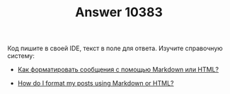 ﻿---
title: "Answer 10383"
se.owner.user_id: 337540
se.owner.display_name: "Victor VosMottor thanks Monica"
se.owner.link: "https://ru.meta.stackoverflow.com/users/337540/victor-vosmottor-thanks-monica"
se.answer_id: 10383
se.question_id: 10382
se.post_type: answer
se.score: -2
se.is_accepted: False
---
<p>Код пишите в своей IDE, текст в поле для ответа.
Изучите справочную систему:</p>

<ul>
<li><p><a href="https://ru.stackoverflow.com/help/formatting">Как форматировать сообщения с помощью Markdown или HTML?</a></p></li>
<li><p><a href="https://stackoverflow.com/help/formatting">How do I format my posts using Markdown or HTML?</a></p></li>
</ul>
